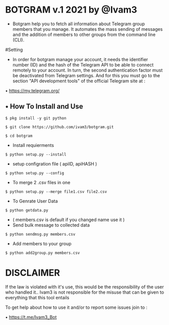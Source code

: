 # BOTGRAM v.1 2021 by @Ivam3

- Botgram help you to fetch all information about Telegram group members that you manage. It automates the mass sending of messages and the addition of members to other groups from the command line (CLI).

#Setting

- In order for botgram manage your account, it needs the identifier number (ID) and the hash of the Telegram API to be able to connect remotely to your account. In turn, the second authentication factor must be deactivated from Telegram settings. And for this you must go to the section "API development tools" of the official Telegram site at :

• https://my.telegram.org/

## • How To Install and Use

`$ pkg install -y git python`

`$ git clone https://github.com/ivam3/botgram.git`

`$ cd botgram`

* Install requierments

`$ python setup.py --install`

* setup configration file ( apiID, apiHASH )

`$ python setup.py --config`

* To merge 2 .csv files in one 

`$ python setup.py --merge file1.csv file2.csv`

* To Genrate User Data

`$ python getdata.py`

* ( members.csv is default if you changed name use it )
* Send bulk message to collected data 

`$ python sendmsg.py members.csv`

* Add members to your group

`$ python add2group.py members.csv`

# DISCLAIMER
If the law is violated with it's use, this would be the responsibility of the user who handled it..      Ivam3 is not responsible for the misuse that can be given to everything that this tool entails

To get help about how to use it and/or to report some issues join to :

 • https://t.me/Ivam3_Bot


